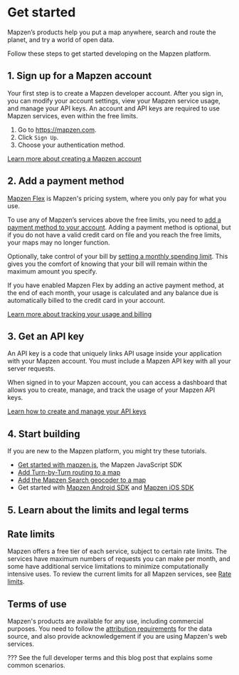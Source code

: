 # Get started

Mapzen’s products help you put a map anywhere, search and route the planet, and try a world of open data.

Follow these steps to get started developing on the Mapzen platform.

## 1. Sign up for a Mapzen account

Your first step is to create a Mapzen developer account. After you sign in, you can modify your account settings, view your Mapzen service usage, and manage your API keys. An account and API keys are required to use Mapzen services, even within the free limits.

1. Go to https://mapzen.com.
2. Click `Sign Up`.
3. Choose your authentication method.

[Learn more about creating a Mapzen account](account-settings.md#Sign-up-for-a-Mapzen-account)

## 2. Add a payment method

[Mapzen Flex](https://mapzen.com/pricing) is Mapzen's pricing system, where you only pay for what you use.

To use any of Mapzen’s services above the free limits, you need to [add a payment method to your account](account-settings.md#Add-your-Mapzen-Flex-payment-method). Adding a payment method is optional, but if you do not have a valid credit card on file and you reach the free limits, your maps may no longer function.

Optionally, take control of your bill by [setting a monthly spending limit](account-settings.md#Set-monthly-spending-limits). This gives you the comfort of knowing that your bill will remain within the maximum amount you specify.

If you have enabled Mapzen Flex by adding an active payment method, at the end of each month, your usage is calculated and any balance due is automatically billed to the credit card in your account.

[Learn more about tracking your usage and billing](billing.md)

## 3. Get an API key

An API key is a code that uniquely links API usage inside your application with your Mapzen account. You must include a Mapzen API key with all your server requests.

When signed in to your Mapzen account, you can access a dashboard that allows you to create, manage, and track the usage of your Mapzen API keys.

[Learn how to create and manage your API keys](api-keys.md)

## 4. Start building

If you are new to the Mapzen platform, you might try these tutorials.

- [Get started with mapzen.js](https://mapzen.com/documentation/mapzen-js/get-started/), the Mapzen JavaScript SDK
- [Add Turn-by-Turn routing to a map](https://mapzen.com/documentation/mobility/turn-by-turn/add-routing-to-a-map/)
- [Add the Mapzen Search geocoder to a map](https://mapzen.com/documentation/search/add-search-to-a-map/)
- Get started with [Mapzen Android SDK](https://mapzen.com/documentation/android/getting-started/) and [Mapzen iOS SDK](https://mapzen.com/documentation/ios/getting-started/)

## 5. Learn about the limits and legal terms

## Rate limits

Mapzen offers a free tier of each service, subject to certain rate limits. The services have maximum numbers of requests you can make per month, and some have additional service limitations to minimize computationally intensive uses. To review the current limits for all Mapzen services, see [Rate limits](rate-limits.md).

## Terms of use

Mapzen's products are available for any use, including commercial purposes. You need to follow the [attribution requirements](https://mapzen.com/rights/) for the data source, and also provide acknowledgement if you are using Mapzen's web services.

??? See the full developer terms and this blog post that explains some common scenarios.
